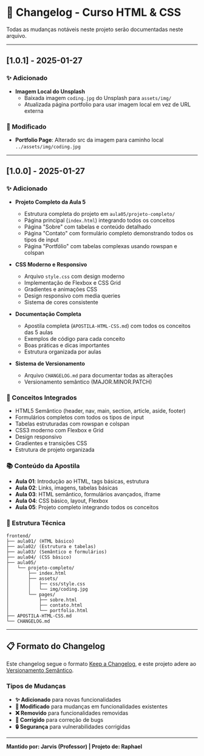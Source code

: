 # 📝 Changelog - Curso HTML & CSS

Todas as mudanças notáveis neste projeto serão documentadas neste arquivo.

---

## [1.0.1] - 2025-01-27

### ✨ Adicionado
- **Imagem Local do Unsplash**
  - Baixada imagem `coding.jpg` do Unsplash para `assets/img/`
  - Atualizada página portfolio para usar imagem local em vez de URL externa

### 🔄 Modificado
- **Portfolio Page**: Alterado src da imagem para caminho local `../assets/img/coding.jpg`

---

## [1.0.0] - 2025-01-27

### ✨ Adicionado
- **Projeto Completo da Aula 5**
  - Estrutura completa do projeto em `aula05/projeto-completo/`
  - Página principal (`index.html`) integrando todos os conceitos
  - Página "Sobre" com tabelas e conteúdo detalhado
  - Página "Contato" com formulário completo demonstrando todos os tipos de input
  - Página "Portfólio" com tabelas complexas usando rowspan e colspan

- **CSS Moderno e Responsivo**
  - Arquivo `style.css` com design moderno
  - Implementação de Flexbox e CSS Grid
  - Gradientes e animações CSS
  - Design responsivo com media queries
  - Sistema de cores consistente

- **Documentação Completa**
  - Apostila completa (`APOSTILA-HTML-CSS.md`) com todos os conceitos das 5 aulas
  - Exemplos de código para cada conceito
  - Boas práticas e dicas importantes
  - Estrutura organizada por aulas

- **Sistema de Versionamento**
  - Arquivo `CHANGELOG.md` para documentar todas as alterações
  - Versionamento semântico (MAJOR.MINOR.PATCH)

### 🎯 Conceitos Integrados
- HTML5 Semântico (header, nav, main, section, article, aside, footer)
- Formulários completos com todos os tipos de input
- Tabelas estruturadas com rowspan e colspan
- CSS3 moderno com Flexbox e Grid
- Design responsivo
- Gradientes e transições CSS
- Estrutura de projeto organizada

### 📚 Conteúdo da Apostila
- **Aula 01**: Introdução ao HTML, tags básicas, estrutura
- **Aula 02**: Links, imagens, tabelas básicas
- **Aula 03**: HTML semântico, formulários avançados, iframe
- **Aula 04**: CSS básico, layout, Flexbox
- **Aula 05**: Projeto completo integrando todos os conceitos

### 🔧 Estrutura Técnica
```
frontend/
├── aula01/ (HTML básico)
├── aula02/ (Estrutura e tabelas)
├── aula03/ (Semântico e formulários)
├── aula04/ (CSS básico)
├── aula05/
│   └── projeto-completo/
│       ├── index.html
│       ├── assets/
│       │   ├── css/style.css
│       │   └── img/coding.jpg
│       └── pages/
│           ├── sobre.html
│           ├── contato.html
│           └── portfolio.html
├── APOSTILA-HTML-CSS.md
└── CHANGELOG.md
```

---

## 📋 Formato do Changelog

Este changelog segue o formato [Keep a Changelog](https://keepachangelog.com/pt-BR/1.0.0/),
e este projeto adere ao [Versionamento Semântico](https://semver.org/lang/pt-BR/).

### Tipos de Mudanças
- **✨ Adicionado** para novas funcionalidades
- **🔄 Modificado** para mudanças em funcionalidades existentes
- **❌ Removido** para funcionalidades removidas
- **🐛 Corrigido** para correção de bugs
- **🔒 Segurança** para vulnerabilidades corrigidas

---

**Mantido por: Jarvis (Professor) | Projeto de: Raphael**